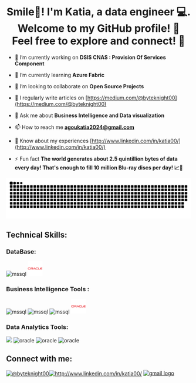 <h1 align="center"> Smile📸! I'm Katia, a data engineer 💻. Welcome to my GitHub profile! 🚀 Feel free to explore and connect! 🤝</h1>

- 🔭 I’m currently working on **DSIS CNAS : Provision Of Services Component**

- 🌱 I’m currently learning **Azure Fabric**

- 👯 I’m looking to collaborate on **Open Source Projects**

- 📝 I regularly write articles on [https://medium.com/@byteknight00](https://medium.com/@byteknight00)

- 💬 Ask me about **Business Intelligence and Data visualization**

- 📫 How to reach me **agoukatia2024@gmail.com**

- 📄 Know about my experiences [http://www.linkedin.com/in/katia00/](http://www.linkedin.com/in/katia00/)

- ⚡ Fun fact **The world generates about 2.5 quintillion bytes of data every day! That's enough to fill 10 million Blu-ray discs per day! 📈💾**



<div align="center">
  


<picture>
  <source media="(prefers-color-scheme: dark)" srcset="https://raw.githubusercontent.com/platane/platane/output/github-contribution-grid-snake-dark.svg">
  <source media="(prefers-color-scheme: light)" srcset="https://raw.githubusercontent.com/platane/platane/output/github-contribution-grid-snake.svg">
  <img alt="github contribution grid snake animation" src="https://raw.githubusercontent.com/platane/platane/output/github-contribution-grid-snake.svg">
</picture>

</div>




<h2 align="left">Technical Skills:</h2>
<h3 align="left">DataBase:</h3>
<p align="left">  <img src="https://img.icons8.com/?size=100&id=laYYF3dV0Iew&format=png&color=000000" alt="mssql" width="40" height="40"/>   <img src="https://raw.githubusercontent.com/devicons/devicon/master/icons/oracle/oracle-original.svg" alt="oracle" width="40" height="40"/> 
</p>

<h3 align="left">Business Intelligence Tools :</h3>
<p align="left"> <img src="https://img.icons8.com/?size=100&id=Ny0t2MYrJ70p&format=png&color=000000" alt="mssql" width="40" height="40"/>
  <img src="https://img.icons8.com/?size=100&id=laYYF3dV0Iew&format=png&color=000000" alt="mssql" width="40" height="40"/>
 <img src="https://img.icons8.com/?size=100&id=B-Idie2ABd2i&format=png&color=000000" alt="mssql" width="40" height="40"/> 
  <a href="https://www.oracle.com/" target="_blank" rel="noreferrer"> <img src="https://raw.githubusercontent.com/devicons/devicon/master/icons/oracle/oracle-original.svg" alt="oracle" width="40" height="40"/> </a>  
 </p>

 

<h3 align="left">Data Analytics Tools:</h3>
<p align="left">  <img src="https://img.icons8.com/?size=50&id=13441&format=png&color=000000" />   <img src="https://img.icons8.com/?size=100&id=7JREbec1RZXO&format=png&color=000000" alt="oracle" width="40" height="40"/> 
<img src="https://img.icons8.com/?size=100&id=117561&format=png&color=000000" alt="oracle" width="40" height="40"/> <img src="https://www.vectorlogo.zone/logos/apache_spark/apache_spark-ar21.svg" alt="oracle" width="40" height="40"/> 
</p>


  <h2 align="left">Connect with me:</h3>
<p align="left">

<a href="https://medium.com/@byteknight00" target="blank"><img align="center" src="https://raw.githubusercontent.com/rahuldkjain/github-profile-readme-generator/master/src/images/icons/Social/medium.svg" alt="@byteknight00" height="30" width="40" /></a><a href="https://linkedin.com/in/http://www.linkedin.com/in/katia00/" target="blank"><img align="center" src="https://raw.githubusercontent.com/rahuldkjain/github-profile-readme-generator/master/src/images/icons/Social/linked-in-alt.svg" alt="http://www.linkedin.com/in/katia00/" height="30" width="40" /></a> <a href="agoukatia2024@gmail.com" target="_blank">
    <img src="https://raw.githubusercontent.com/maurodesouza/profile-readme-generator/master/src/assets/icons/social/gmail/default.svg" width="52" height="40" alt="gmail logo"  />
  </a>
</p>
